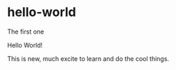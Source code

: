 # hello-world
The first one

Hello World!

This is new, much excite to learn and do the cool things.
